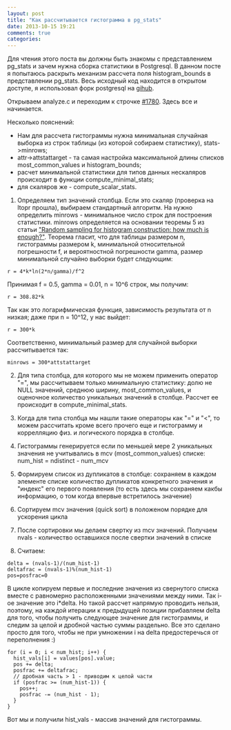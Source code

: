 ```yaml
---
layout: post
title: "Как рассчитывается гистограмма в pg_stats"
date: 2013-10-15 19:21
comments: true
categories:
---
```

Для чтения этого поста вы должны быть знакомы с представлением pg_stats и зачем нужна сборка статистики в Postgresql.
В данном посте я попытаюсь раскрыть механизм рассчета поля histogram_bounds в представлении pg_stats. Весь исходный код
находится в открытом доступе, я использовал форк postgresql на [gihub](https://github.com/postgres/postgres/blob/master/src/backend/commands/analyze.c).

Открываем analyze.c и переходим к строчке [#1780](https://github.com/postgres/postgres/blob/master/src/backend/commands/analyze.c#L1780). Здесь все и начинается.

Несколько пояснений:

* Нам для рассчета гистограммы нужна минимальная случайная выборка из строк таблицы (из которой собираем статистику), stats->minrows;
* attr->attstattarget - та самая настройка максимальной длины списков most_common_values и histogram_bounds;
* расчет минимальной статистики для типов данных нескаляров происходит в функции compute_minimal_stats;
* для скаляров же - compute_scalar_stats.

1. Определяем тип значений столбца. Если это скаляр (проверка на ltopr прошла), выбираем стандартный алгоритм. На нужно
определить minrows - минимальное число строк для построения статистики. minrows определяется на основании теоремы 5 из
статьи ["Random sampling for histogram construction: how much is enough?"](http://citeseerx.ist.psu.edu/viewdoc/download?doi=10.1.1.53.1734&rep=rep1&type=pdf). Теорема гласит, что для таблицы размером n, гистограммы размером k, минимальной относительной погрешности f, и вероятностной погрешности gamma, размер минимальной случайно выборки будет следующим:

```
r = 4*k*ln(2*n/gamma)/f^2
```

Принимая f = 0.5, gamma = 0.01, n = 10^6 строк, мы получим:

```
r = 308.82*k
```

Так как это логарифмическая функция, зависимость результата от n низкая; даже при n = 10^12, у нас выйдет:

```
r = 300*k
```

Соответственно, минимальный размер для случайной выборки рассчитывается так:

```
minrows = 300*attstattarget
```

2. Для типа столбца, для которого мы не можем применить оператор "=", мы рассчитываем только минимальную статистику: долю не NULL значений, среднюю ширину, most_common_values, и оценочное количество уникальных значений в столбце. Рассчет ее происходит в compute_minimal_stats.

3. Когда для типа столбца мы нашли такие операторы как "=" и "<", то можем рассчитать кроме всего прочего еще и гистограмму и коррелляцию физ. и логического порядка в столбце.

4. Гистограммы генерируется если по меньшей мере 2 уникальных значения не учитывались в mcv (most_common_values) списке: num_hist = ndistinct - num_mcv

5. Формируем список из дупликатов в столбце: сохраняем в каждом элементе списке количество дупликатов конкретного значения и "индекс" его первого появления (то есть здесь мы сохраняем какбы информацию, о том когда впервые встретилось значение)

6. Сортируем mcv значения (quick sort) в положеном порядке для ускорения цикла

7. После сортировки мы делаем свертку из mcv значений. Получаем nvals - количество оставшихся после свертки значений в списке

8. Считаем:

```
delta = (nvals-1)/(num_hist-1)
deltafrac = (nvals-1)%(num_hist-1)
pos=posfrac=0
```

В цикле копируем первые и последние значения из свернутого списка вместе с равномерно расположенными значениями между ними. Так i-ое значение это i*delta. Но такой рассчет напрямую проводить нельзя, поэтому, на каждой итерации к предыдущей позиции прибавляем delta для того, чтобы получить следующее значение для гистограммы, и следим за целой и дробной частью суммы раздельно. Все это сделано просто для того, чтобы не при умножении i на delta предостеречься от переполнения :)

```
for (i = 0; i < num_hist; i++) {
  hist_vals[i] = values[pos].value;
  pos += delta;
  posfrac += deltafrac;
  // дробная часть > 1 - приводим к целой части
  if (posfrac >= (num_hist-1)) {
    pos++;
    posfrac -= (num_hist - 1);
  }
}
```

Вот мы и получили hist_vals - массив значений для гистограммы.


